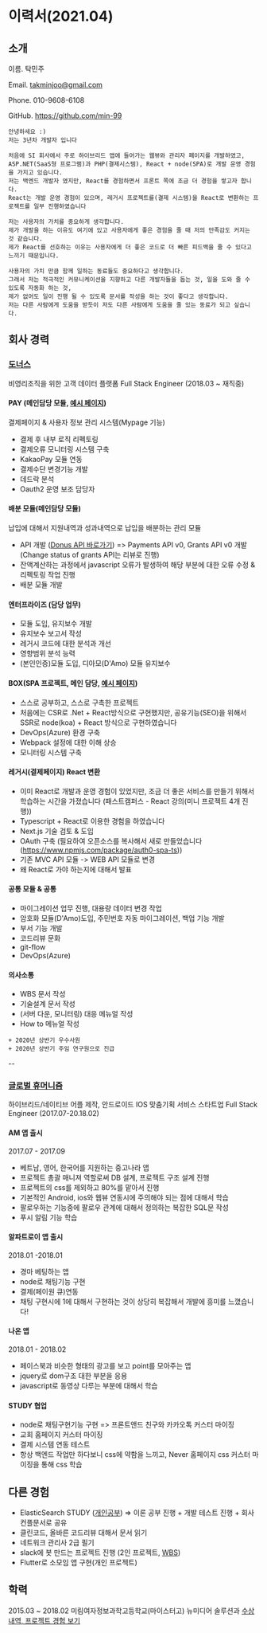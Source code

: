 # 이력서(2021.04)
## 소개

이름. 탁민주

Email. takminjoo@gmail.com

Phone. 010-9608-6108

GitHub. https://github.com/min-99
 
```
안녕하세요 :)
저는 3년차 개발자 입니다

처음에 SI 회사에서 주로 하이브리드 앱에 들어가는 웹뷰와 관리자 페이지를 개발하였고, 
ASP.NET(SaaS형 프로그램)과 PHP(결제시스템), React + node(SPA)로 개발 운영 경험을 가지고 있습니다.
저는 백엔드 개발자 였지만, React를 경험하면서 프론트 쪽에 조금 더 경험을 쌓고자 합니다. 
React는 개발 운영 경험이 있으며, 레거시 프로젝트를(결제 시스템)을 React로 변환하는 프로젝트를 일부 진행하였습니다

저는 사용자의 가치를 중요하게 생각합니다. 
제가 개발을 하는 이유도 여기에 있고 사용자에게 좋은 경험을 줄 때 저의 만족감도 커지는 것 같습니다. 
제가 React를 선호하는 이유는 사용자에게 더 좋은 코드로 더 빠른 피드백을 줄 수 있다고 느끼기 때문입니다. 

사용자의 가치 만큼 함께 일하는 동료들도 중요하다고 생각합니다. 
그래서 저는 적극적인 커뮤니케이션을 지향하고 다른 개발자들을 돕는 것, 일을 도와 줄 수 있도록 자동화 하는 것, 
제가 없어도 일이 진행 될 수 있도록 문서를 작성을 하는 것이 좋다고 생각합니다. 
저는 다른 사람에게 도움을 받듯이 저도 다른 사람에게 도움을 줄 있는 동료가 되고 싶습니다. 

```

## 회사 경력

### [도너스](https://www.donus.org/)
 비영리조직을 위한 고객 데이터 플랫폼
Full Stack Engineer (2018.03 ~ 재직중)

#### PAY (메인담당 모듈, [예시 페이지](https://secure.donus.org/oxfam/pay/step1))
결제페이지 & 사용자 정보 관리 시스템(Mypage 기능)
- 결제 후 내부 로직 리펙토링
- 결제오류 모니터링 시스템 구축
- KakaoPay 모듈 연동
- 결제수단 변경기능 개발
- 데드락 분석
- Oauth2 운영 보조 담당자

#### 배분 모듈(메인담당 모듈)
납입에 대해서 지원내역과 성과내역으로 납입을 배분하는 관리 모듈
- API 개발 ([Donus API 바로가기](https://documenter.getpostman.com/view/2901334/RztfxCek?version=latest#afde0b25-6c94-4973-b5f2-4914c7a59bfb)) 
 => Payments API v0, Grants API v0 개발(Change status of grants API는 리뷰로 진행)
- 잔액계산하는 과정에서 javascript 오류가 발생하여 해당 부분에 대한 오류 수정 & 리펙토링 작업 진행
- 배분 모듈 개발

#### 엔터프라이즈 (담당 업무)
- 모듈 도입, 유지보수 개발
- 유지보수 보고서 작성
- 레거시 코드에 대한 분석과 개선
- 영향범위 분석 능력
- (본인인증)모듈 도입, 디아모(D'Amo) 모듈 유지보수

#### BOX(SPA 프로젝트, 메인 담당, [예시 페이지](https://box.donus.org/box/peoplepower21/2020))
- 스스로 공부하고, 스스로 구촉한 프로젝트
- 처음에는 CSR로 .Net + React방식으로 구현했지만, 공유기능(SEO)을 위해서 SSR로 node(koa) + React 방식으로 구현하였습니다
- DevOps(Azure) 환경 구축
- Webpack 설정에 대한 이해 상승
- 모니터링 시스템 구축

#### 레거시(결제페이지) React 변환
- 이미 React로 개발과 운영 경험이 있었지만, 조금 더 좋은 서비스를 만들기 위해서 학습하는 시간을 가졌습니다 (패스트캠퍼스 - React 강의(미니 프로젝트 4개 진행))
- Typescript + React로 이용한 경험을 하였습니다
- Next.js 기술 검토 & 도입
- OAuth 구축 (필요하여 오픈소스를 복사해서 새로 만들었습니다(https://www.npmjs.com/package/auth0-spa-ts))
- 기존 MVC API 모듈 -> WEB API 모듈로 변경
- 왜 React로 가야 하는지에 대해서 발표

#### 공통 모듈 & 공통
- 마이그레이션 업무 진행, 대용량 데이터 변경 작업
- 암호화 모듈(D'Amo)도입, 주민번호 자동 마이그레이션, 백업 기능 개발
- 부서 기능 개발
- 코드리뷰 문화
- git-flow
- DevOps(Azure)

#### 의사소통
- WBS 문서 작성
- 기술설계 문서 작성
- (서버 다운, 모니터링) 대응 메뉴얼 작성
- How to 메뉴얼 작성

```
+ 2020년 상반기 우수사원
+ 2020년 상반기 주임 연구원으로 진급
```


--
### [글로벌 휴머니즘](https://ghsoft.tistory.com/)
 하이브리드/네이티브 어플 제작, 안드로이드 IOS 맞춤기획 서비스 스타트업
Full Stack Engineer (2017.07-20.18.02)

#### AM 앱 출시
2017.07 - 2017.09
- 베트남, 영어, 한국어를 지원하는 중고나라 앱
- 프로젝트 총괄 매니져 역할로써 DB 설계, 프로젝트 구조 설계 진행
- 프로젝트의 css를 제외하고 80%를 맡아서 진행
- 기본적인 Android, ios와 웹뷰 연동시에 주의해야 되는 점에 대해서 학습
- 팔로우하는 기능중에 팔로우 관계에 대해서 정의하는 복잡한 SQL문 작성
- 푸시 알림 기능 학습

#### 알파트로이 앱 출시
2018.01 -2018.01
- 경마 베팅하는 앱
- node로 채팅기능 구현
- 결제(페이원 큐)연동
- 채팅 구현시에 1에 대해서 구현하는 것이 상당히 복잡해서 개발에 흥미를 느꼈습니다!

#### 나온 앱
2018.01 - 2018.02
- 페이스북과 비슷한 형태의 광고를 보고 point를 모아주는 앱
- jquery로 dom구조 대한 부분을 응용
- javascript로 동영상 다루는 부분에 대해서 학습

#### STUDY 협업
- node로 채팅구현기능 구현 => 프론트앤드 친구와 카카오톡 커스터 마이징
- 교회 홈페이지 커스터 마이징
- 결제 시스템 연동 테스트
- 항상 백엔드 작업만 하다보니 css에 약함을 느끼고, Never 홈페이지 css 커스터 마이징을 통해 css 학습

## 다른 경험
- ElasticSearch STUDY ([개인공부](https://www.notion.so/min99/Elasticsearch-a17fc467b8eb4facb2bfa16cd87ba7b1))
  => 이론 공부 진행 + 개발 테스트 진행 + 회사 컨플문서로 공유
- 클린코드, 올바른 코드리뷰 대해서 문서 읽기
- 네트워크 관리사 2급 필기
- slack에 봇 만드는 프로젝트 진행 (2인 프로젝트, [WBS](https://docs.google.com/spreadsheets/d/1oizG5BMR7-lRl6eyKbgpLrzc0LA2wZYu0ot8DzZ-kcA/edit?usp=sharing))
- Flutter로 소모임 앱 구현(개인 프로젝트)

## 학력
2015.03 ~ 2018.02 미림여자정보과학고등학교(마이스터고) 뉴미디어 솔루션과 [수상내역, 프로젝트 경험 보기](https://drive.google.com/file/d/1uAqFbGDu6q4HB5kosalGRQxLC8u4TVb7/view?usp=sharing)
